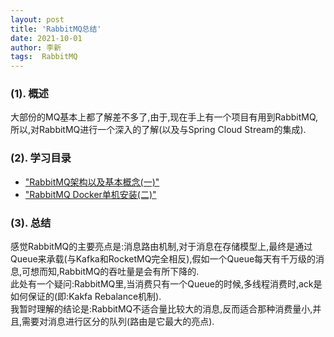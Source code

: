 ```yaml
---
layout: post
title: 'RabbitMQ总结' 
date: 2021-10-01
author: 李新
tags:  RabbitMQ
---
```


### (1). 概述
大部份的MQ基本上都了解差不多了,由于,现在手上有一个项目有用到RabbitMQ,所以,对RabbitMQ进行一个深入的了解(以及与Spring Cloud Stream的集成).   
### (2). 学习目录
+ ["RabbitMQ架构以及基本概念(一)"](/2021/10/18/RabbitMQ-Architecture.html)   
+ ["RabbitMQ Docker单机安装(二)"](/2021/10/18/RabbitMQ-Docker-Install.html)   

### (3). 总结
感觉RabbitMQ的主要亮点是:消息路由机制,对于消息在存储模型上,最终是通过Queue来承载(与Kafka和RocketMQ完全相反),假如一个Queue每天有千万级的消息,可想而知,RabbitMQ的吞吐量是会有所下降的.   
此处有一个疑问:RabbitMQ里,当消费只有一个Queue的时候,多线程消费时,ack是如何保证的(即:Kakfa Rebalance机制).    
我暂时理解的结论是:RabbitMQ不适合量比较大的消息,反而适合那种消费量小,并且,需要对消息进行区分的队列(路由是它最大的亮点).    